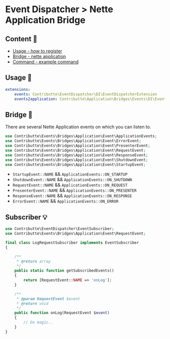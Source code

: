 # Event Dispatcher > Nette Application Bridge

## Content :gift:

- [Usage - how to register](#usage-tada)
- [Bridge - nette application](#bridge-wrench)
- [Command - example command](#subscriber-bulb)

## Usage :tada:

```yaml
extensions:
    events: Contributte\EventDispatcher\DI\EventDispatcherExtension
    events2application: Contributte\Application\Bridges\Events\DI\EventDispatcherExtension
```

## Bridge :wrench:

There are several Nette Application events on which you can listen to.

```php
use Contributte\Events\Bridges\Application\Event\ApplicationEvents;
use Contributte\Events\Bridges\Application\Event\ErrorEvent;
use Contributte\Events\Bridges\Application\Event\PresenterEvent;
use Contributte\Events\Bridges\Application\Event\RequestEvent;
use Contributte\Events\Bridges\Application\Event\ResponseEvent;
use Contributte\Events\Bridges\Application\Event\ShutdownEvent;
use Contributte\Events\Bridges\Application\Event\StartupEvent;
```

- `StartupEvent::NAME` && `ApplicationEvents::ON_STARTUP`
- `ShutdownEvent::NAME` && `ApplicationEvents::ON_SHUTDOWN`
- `RequestEvent::NAME` && `ApplicationEvents::ON_REQUEST`
- `PresenterEvent::NAME` && `ApplicationEvents::ON_PRESENTER`
- `ResponseEvent::NAME` && `ApplicationEvents::ON_RESPONSE`
- `ErrorEvent::NAME` && `ApplicationEvents::ON_ERROR`

## Subscriber :bulb:

```php
use Contributte\EventDispatcher\EventSubscriber;
use Contributte\Events\Bridges\Application\Event\RequestEvent;

final class LogRequestSubscriber implements EventSubscriber
{

	/**
	 * @return array
	 */
	public static function getSubscribedEvents()
	{
		return [RequestEvent::NAME => 'onLog'];
	}

	/**
	 * @param RequestEvent $event
	 * @return void
	 */
	public function onLog(RequestEvent $event)
	{
	    // Do magic..
	}
}
```
